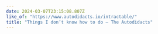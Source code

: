 ```yaml
---
date: 2024-03-07T23:15:08.807Z
like_of: "https://www.autodidacts.io/intractable/"
title: "Things I don’t know how to do — The Autodidacts"
---
```


